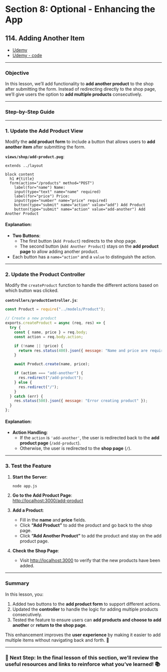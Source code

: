 # Section 8: Optional - Enhancing the App

## **114. Adding Another Item**

- [Udemy](https://www.udemy.com/course/nodejs-the-complete-guide/learn/lecture/11602996#overview)
- [Udemy - code](code/05-adding-another-item.zip)

---

### **Objective**

In this lesson, we’ll add functionality to **add another product** to the shop after submitting the form. Instead of redirecting directly to the shop page, we’ll give users the option to **add multiple products** consecutively.

---

### **Step-by-Step Guide**

---

### **1. Update the Add Product View**

Modify the **add product form** to include a button that allows users to **add another item** after submitting the form.

**`views/shop/add-product.pug`**:

```pug
extends ../layout

block content
  h1 #{title}
  form(action="/products" method="POST")
    label(for="name") Name:
    input(type="text" name="name" required)
    label(for="price") Price:
    input(type="number" name="price" required)
    button(type="submit" name="action" value="add") Add Product
    button(type="submit" name="action" value="add-another") Add Another Product
```

#### **Explanation**:

- **Two Buttons**:
  - The first button (`Add Product`) redirects to the shop page.
  - The second button (`Add Another Product`) stays on the **add product page** to allow adding another product.
- Each button has a `name="action"` and a `value` to distinguish the action.

---

### **2. Update the Product Controller**

Modify the `createProduct` function to handle the different actions based on which button was clicked.

**`controllers/productController.js`**:

```javascript
const Product = require("../models/Product");

// Create a new product
exports.createProduct = async (req, res) => {
  try {
    const { name, price } = req.body;
    const action = req.body.action;

    if (!name || !price) {
      return res.status(400).json({ message: "Name and price are required" });
    }

    await Product.create(name, price);

    if (action === "add-another") {
      res.redirect("/add-product");
    } else {
      res.redirect("/");
    }
  } catch (err) {
    res.status(500).json({ message: "Error creating product" });
  }
};
```

#### **Explanation**:

- **Action Handling**:
  - If the `action` is `'add-another'`, the user is redirected back to the **add product page** (`/add-product`).
  - Otherwise, the user is redirected to the **shop page** (`/`).

---

### **3. Test the Feature**

1. **Start the Server**:

   ```bash
   node app.js
   ```

2. **Go to the Add Product Page**:  
   [http://localhost:3000/add-product](http://localhost:3000/add-product)

3. **Add a Product**:

   - Fill in the **name** and **price** fields.
   - Click **“Add Product”** to add the product and go back to the shop page.
   - Click **“Add Another Product”** to add the product and stay on the add product page.

4. **Check the Shop Page**:
   - Visit [http://localhost:3000](http://localhost:3000) to verify that the new products have been added.

---

### **Summary**

In this lesson, you:

1. Added two buttons to the **add product form** to support different actions.
2. Updated the **controller** to handle the logic for adding multiple products consecutively.
3. Tested the feature to ensure users can **add products and choose to add another** or **return to the shop page**.

This enhancement improves the **user experience** by making it easier to add multiple items without navigating back and forth. 🚀

---

### 🚀 **Next Step**: In the final lesson of this section, we’ll review the **useful resources and links** to reinforce what you’ve learned! 📚
